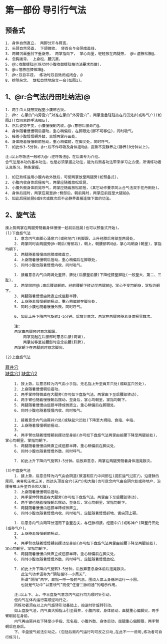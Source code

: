 # 第一部份  导引行气法

## 预备式
    1. 身体自然直立， 两脚分开与肩宽，
    2. 头颈自然竖直， 下颌微收， 使百会与会阴成直线，
    3. 两臂沉肩垂肘下垂身旁， 两掌指向下， 掌心向里，轻轻放在两腿旁， @h:虚腋松腕@，
    4. 念胸拨背， 上身松，腰沉直，
    5. @h:收腹提肛@(练功时小腹收鼓提肛按功法要求而做)，
    5. @h:落胯屈膝微蹲@，
    7. @h:双目平视， 练功时双目微闭或闭合，@
    8. 排除杂念， 放松自然地站立一会(如图1)。

## 1、@r:合气法(丹田吐纳法)@
    1. 两手由大腿旁提起至小腹部合拢，
    2. @h: 右掌的“内劳宫穴”对准左掌的“外劳宫穴”，两掌重叠轻轻按在丹田处@(或称气户)(如图2)(女同志的手法相反)，
    3. 然后姿势不变，小腹慢慢朝内收，@h:意想后腰命门@，
    4. 身体随着慢慢朝后摆动，重心稍偏后，在脚跟处(脚不可移位)，同时吸气。
    5. 接着小腹慢慢朝外鼓，意想两掌丹田处，
    6. 身体随着慢慢朝前摇动，重心稍偏前，在脚尖处，同时呼气。
    7. 如此作3-5分钟，@r:后不作呼吸及身体摇动@，姿势不变静养之(静养10分钟以上)。

    注:以上呼吸法一般称为@r:逆呼吸法@，在后面专为介绍。
    合气法是本功的基本功法，也是必须掌握之功法，能为后面各功法带来学习之方便，所请练功者认真练习，熟练掌握。

    1. 如已熟练运用小腹内收外鼓后，可使两掌放至两腿旁(如预备式)，
    2. 小腹内收身体后摇吸气，两掌应随着放松后晃，
    3. 小腹外鼓身体前晃呼气，两掌应随着放松前摇，(其它动作要求同上合气法双手在丹田处)。
    4. 身体后摇时，两掌应晃至@h:臀部后，朝前晃时，两掌应前摇至大腿前@。
    5. 如此后摇前晃6或9次或数次后不必静养直接连做下面的功法。

## 2、旋气法
    接上势两掌在两腿旁随着身体慢慢一起前后摇晃(也可以预备式开始)。
    (l)下盘旋气法
        1. 意念内气由脚心涌泉穴(或称地门)到脚跟，上升经膝后弯部至两肾处，
        2. 两掌同时由两腿旁@h:朝后(臀部后)，朝上，朝腰部转动@，掌心均朝身(朝里)，掌指均朝下，
        3. 两腿随着慢慢由屈膝成微直立，
        4. 上身随着慢慢朝后摇动，重心稍偏后在脚跟处，
        5. 同时小腹也随着慢慢内收，同时吸气。

        1. 接着意念内气由两肾处至肝、脾处(后腰至前腰)下降经膝至脚趾(一般至大、第二、三趾)，
        2. 两掌同时@h:由后腰部朝前，经前腰朝下转动至两腿前@，掌心不变均朝身，掌指仍朝下，
        3. 两腿随着慢慢由微直立成屈膝半蹲，
        4. 上身随着慢慢朝前摇动，重心稍偏前在脚尖处，
        5. 同时小腹也随着慢慢外鼓，同时呼气。

        6. 如此上升下降内气旋转3-5分钟。后放弃意念，两掌在两腿旁随着身体摇晃数次。

        注:
        两掌由两腿旁时意念脚跟，
            两掌提起在后腰部时意念后腰(两肾)，
            两掌前移至前腰部时意念前腰(肝脾)，
        两掌朝下在两腿前时意念脚尖。

    (2)上盘旋气法
[肩井穴](http://xueweitu.iiyun.com/jingbujianbu/31.html)</br>
[缺盆穴1](http://www.xueweijiema.com/jingbu/35.html)
[缺盆穴2](http://www.360doc.com/content/11/0923/11/1681329_150585190.shtml)

        1. 按上势，后意念转为内气由小手指、无名指上升至肩井穴处(或缺盆穴凹处)，
        2. 上身随着慢慢朝后摇动，
        3. 两手掌伸臂微直在大腿旁(亦可如下盘旋气法，两掌由下至后腰部转动)，
        4. 两手臂也随着慢慢朝后摆动，至身后，掌心均朝里，掌指均朝下，
        5. 两腿随着慢慢由屈膝半蹲成微直立，重心稍偏后在脚跟处，
        6. 同时小腹也随着慢慢内收，同时吸气。

        1. 接着意念内气由肩井穴处(或缺盆穴凹处)下降至大拇指、食指、中指，
        2. 上身随着慢慢朝前摇动，
        3.
        4. 两手臂也随着慢慢朝前摆动至身前(亦可如下盘旋气法两掌由前腰下降至两腿前处)， 掌心均朝里，掌指均朝下，
        5. 两腿随着慢慢由微直立成屈膝半蹲，重心稍偏前在脚尖处，
        6. 同时小腹也随着慢慢外鼓，同时呼气。

        7. 如此上升下降内气旋转3-5分钟。后放弃意念，两掌在两腿旁随着身体摇晃数次。

    (3)中盘旋气法
        1. 接上势，后意念转为内气由会阴道(尿道和肛门中间部位)提肛运气过肛门，沿督脉的尾闾、夹脊和玉枕三关，而达头顶百会穴(天门)和大脑(也可意念内气由会阴穴处或称地户，沿腰脊椎上升至百会和大脑)，
        2. 上身随着慢慢朝后摇动，
        3. 两手掌伸臂微直在大腿旁(亦可如下盘旋气法，两掌由下至后腰部转动)，
        4. 两手臂也随着慢慢朝后摆动，至身后，掌心均朝里，掌指均朝下，
        5. 两腿随着慢慢由屈膝半蹲成微直立,
        6. 同时小腹也随着慢慢内收，同时吸气，足趾随着慢慢抓地，舌尖顶上颚。

        1. 后意念内气由两耳分道而下含至舌尖，与任脉相接，经膻中穴(或称神户)降至丹田处(或称气户)。
        2. 上身随着慢慢朝前摇动，
        3.
        4. 两手臂也随着慢慢朝前摆动至身前(亦可如下盘旋气法两掌由前腰下降至两腿前处)，掌心均朝里，掌指均朝下，
        5. 两腿随着慢慢由微直立成屈膝半蹲，重心稍偏前在脚尖处，
        6. 同时小腹也随着慢慢外鼓，同时呼气，足趾随着慢慢放松，

        7. 如此上升下降内气旋转3-5分钟，后放弃意念身体前后摇晃数次。
           此法气功术语称为“阴阳循环一小周天”，
           所谓“阴阳”两字，即指一呼一吸的气息，围绕人体上身循环运行一小圈，
           也就是气功中“以意领气”而使“仼督二脉相通”的暗示作用。

        注:以上下、上、中三盘旋气意念内气运行均为顺时针引动，
        但内气在体内运行需顺逆均行之，
        所练功者须在以上内气旋转引动基础上，按逆时针旋转引动，
        如上盘旋气法，内气由大拇指上引至肩井，小腹内收，身体前动，直腿重心偏脚尖，两手臂朝前在身前。
        内气再由肩井处下降至小手指、无名指、小腹外鼓、身体后动，屈腿重心偏脚跟，两手臂朝后在身后。
        下、中盘旋气如法引动之。(包括后面内气运行均可反之引动,在此不一一说明,练功者可自行练习)。
